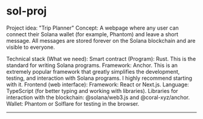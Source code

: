 # sol-proj


Project idea: "Trip Planner"
Concept: A webpage where any user can connect their Solana wallet (for example, Phantom) and leave a short message. All messages are stored forever on the Solana blockchain and are visible to everyone.

Technical stack (What we need):
Smart contract (Program):
Rust. This is the standard for writing Solana programs.
Framework: Anchor. This is an extremely popular framework that greatly simplifies the development, testing, and interaction with Solana programs. I highly recommend starting with it.
Frontend (web interface):
Framework: React or Next.js.
Language: TypeScript (for better typing and working with libraries).
Libraries for interaction with the blockchain: @solana/web3.js and @coral-xyz/anchor.
Wallet: Phantom or Solflare for testing in the browser.

--------------

